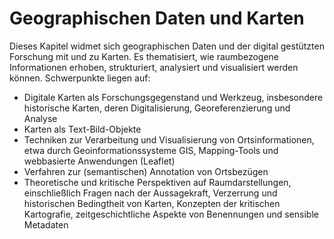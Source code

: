 # Geographischen Daten und Karten

Dieses Kapitel widmet sich geographischen Daten und der digital gestützten Forschung mit und zu Karten. Es thematisiert, wie raumbezogene Informationen erhoben, strukturiert, analysiert und visualisiert werden können.  Schwerpunkte liegen auf:
- Digitale Karten als Forschungsgegenstand und Werkzeug, insbesondere historische Karten, deren Digitalisierung, Georeferenzierung und Analyse
- Karten als Text-Bild-Objekte
- Techniken zur Verarbeitung und Visualisierung von Ortsinformationen, etwa durch Geoinformationssysteme GIS, Mapping-Tools und webbasierte Anwendungen (Leaflet)
- Verfahren zur (semantischen) Annotation von Ortsbezügen
- Theoretische und kritische Perspektiven auf Raumdarstellungen, einschließlich Fragen nach der Aussagekraft, Verzerrung und historischen Bedingtheit von Karten, Konzepten der kritischen Kartografie, zeitgeschichtliche Aspekte von Benennungen und sensible Metadaten